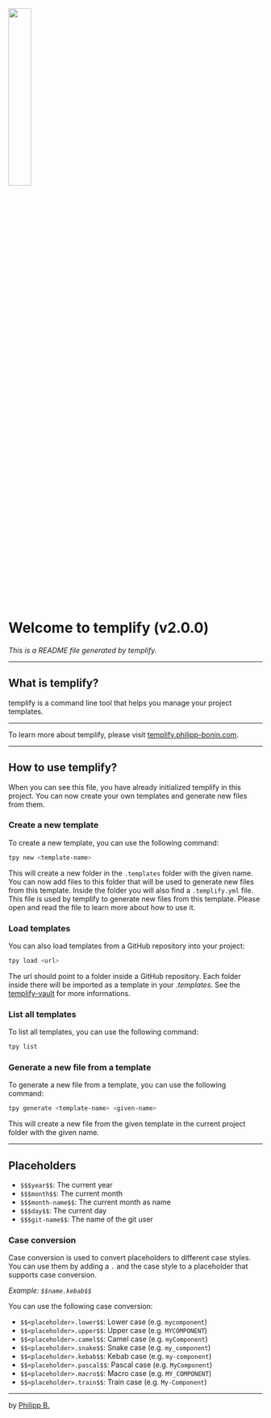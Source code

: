 <img src="https://raw.githubusercontent.com/cophilot/templify/master/assets/logo.png" alt="" width="30%"/>
    
# Welcome to templify (v2.0.0)

_This is a README file generated by templify._

---

## What is templify?

templify is a command line tool that helps you manage your project templates.

---

To learn more about templify, please visit [templify.philipp-bonin.com](https://templify.philipp-bonin.com/).

---

## How to use templify?

When you can see this file, you have already initialized templify in this project. You can now create your own templates and generate new files from them.

### Create a new template

To create a new template, you can use the following command:

```bash
tpy new <template-name>
```

This will create a new folder in the `.templates` folder with the given name. You can now add files to this folder that will be used to generate new files from this template.
Inside the folder you will also find a `.templify.yml` file. This file is used by templify to generate new files from this template. Please open and read the file to learn more about how to use it.

### Load templates 

You can also load templates from a GitHub repository into your project:

```bash
tpy load <url>
```

The url should point to a folder inside a GitHub repository. Each folder inside there will be imported as a template in your _.templates_. See the [templify-vault](https://github.com/cophilot/templify?tab=readme-ov-file#templify-vault) for more informations.

### List all templates

To list all templates, you can use the following command:

```bash
tpy list
```

### Generate a new file from a template

To generate a new file from a template, you can use the following command:

```bash
tpy generate <template-name> <given-name>
```

This will create a new file from the given template in the current project folder with the given name.

---

## Placeholders

- `$$$year$$`: The current year
- `$$$month$$`: The current month
- `$$$month-name$$`: The current month as name
- `$$$day$$`: The current day
- `$$$git-name$$`: The name of the git user


### Case conversion

Case conversion is used to convert placeholders to different case styles. You can use them by adding a `.` and the case style to a placeholder that supports case conversion.

_Example: `$$name.kebab$$`_

You can use the following case conversion:

- `$$<placeholder>.lower$$`: Lower case (e.g. `mycomponent`)
- `$$<placeholder>.upper$$`: Upper case (e.g. `MYCOMPONENT`)
- `$$<placeholder>.camel$$`: Camel case (e.g. `myComponent`)
- `$$<placeholder>.snake$$`: Snake case (e.g. `my_component`)
- `$$<placeholder>.kebab$$`: Kebab case (e.g. `my-component`)
- `$$<placeholder>.pascal$$`: Pascal case (e.g. `MyComponent`)
- `$$<placeholder>.macro$$`: Macro case (e.g. `MY_COMPONENT`)
- `$$<placeholder>.train$$`: Train case (e.g. `My-Component`)

---

by [Philipp B.](https://github.com/cophilot)
